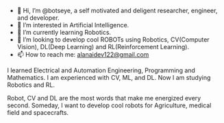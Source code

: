 - 👋 Hi, I’m @botseye, a self motivated and deligent researcher, engineer, and developer.
- 👀 I’m interested in Artificial Intelligence.
- 🌱 I’m currently learning Robotics.
- 💞️ I’m looking to develop cool ROBOTs using Robotics, CV(Computer Vision), DL(Deep Learning) and RL(Reinforcement Learning).
- 📫 How to reach me: alanaidev122@gmail.com

<!---
botseye/botseye is a ✨ special ✨ repository because its `README.md` (this file) appears on your GitHub profile.
You can click the Preview link to take a look at your changes.
--->
I learned Electrical and Automation Engineering, Programming and Mathematics. 
I am experienced with CV, ML, and DL.
Now I am studying Robotics and RL.

Robot, CV and DL are the most words that make me energized every second.
Someday, I want to develop cool robots for Agriculture, medical field and spacecrafts.
